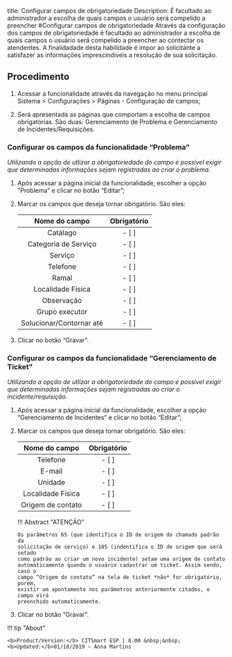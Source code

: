 title: Configurar campos de obrigatoriedade
Description: É facultado ao administrador a escolha de quais campos o usuário será compelido a preencher
#Configurar campos de obrigatoriedade
Através da configuração dos campos de obrigatoriedade é facultado ao administrador a escolha de quais campos o usuário será compelido a preencher ao contectar os atendentes. A finalidadade desta habilidade é impor ao solicitante a satisfazer as informações imprescindíveis a resolução de sua solicitação.  

Procedimento
------------

1.  Acessar a funcionalidade através da navegação no menu principal Sistema \>
    Configurações \> Páginas - Configuração de campos;

2.  Será apresentada as páginas que comportam a escolha de campos obrigatórias.
    São duas: Gerenciamento de Problema e Gerenciamento de
    Incidentes/Requisições.

### Configurar os campos da funcionalidade “Problema”

*Utilizando a opção de utlizar a obrigatoriedade do campo é possível exigir que
determinadas informações sejam registradas ao criar o problema.*

1.  Após acessar a página inicial da funcionalidade, escolher a opção “Problema”
    e clicar no botão “Editar”;

2.  Marcar os campos que deseja tornar obrigatório. São eles:

    |     **Nome do campo**    | **Obrigatório** |
    |:------------------------:|:--------------:|
    |         Catálago         |      - [ ]                  |
    |   Categoria de Serviço   |       - [ ]                 |
    |          Serviço         |       - [ ]                 |
    |         Telefone         |          - [ ]              |
    |           Ramal          |        - [ ]                |
    |     Localidade Física    |      - [ ]                  |
    |        Observação        |           - [ ]             |
    |      Grupo executor      |        - [ ]                |
    | Solucionar/Contornar até |    - [ ]                    |

3.  Clicar no botão “Gravar”.

### Configurar os campos da funcionalidade “Gerenciamento de Ticket"

*Utilizando a opção de utlizar a obrigatoriedade do campo é possível exigir que
determinadas informações sejam registradas ao criar o incidente/requisição.*

1.  Após acessar a página inicial da funcionalidade, escolher a opção
    “Gerenciamento de Incidentes” e clicar no botão “Editar”;

2.  Marcar os campos que deseja tornar obrigatório. São eles:

    | **Nome do campo** | **Obrigatório** |
    |:-----------------:|:--------------:|
    |     Telefone      |       - [ ]                 |
    |       E-mail      |          - [ ]              |
    |      Unidade      |           - [ ]             |
    | Localidade Física |       - [ ]                 |
    | Origem de contato |     - [ ]                   |

    !!! Abstract "ATENÇÃO"

        Os parâmetros 65 (que identifica o ID de origem do chamado padrão da
        solicitação de serviço) e 105 (indentifica o ID de origem que será setado
        como padrão ao criar um novo incidente) setam uma origem de contato
        automaticamente quando o usuário cadastrar um ticket. Assim sendo, caso o
        campo “Origem do contato” na tela de ticket *não* for obrigatório, porém,
        existir um apontamento nos parâmetros anteriormente citados, o campo virá
        preenchido automaticamente.  
        
3.  Clicar no botão “Gravar”.

!!! tip "About"

    <b>Product/Version:</b> CITSmart ESP | 8.00 &nbsp;&nbsp;
    <b>Updated:</b>01/18/2019 – Anna Martins
